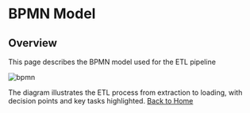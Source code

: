 # BPMN Model

## Overview
This page describes the BPMN model used for the ETL pipeline

![bpmn](C://Users//penta//ETL-Project//bpmn.png)

The diagram illustrates the ETL process from extraction to loading, with decision points and key tasks highlighted.
[Back to Home](index.md)
